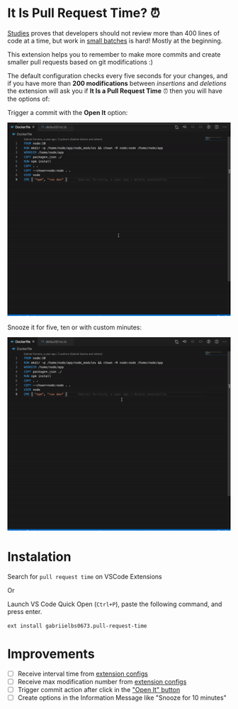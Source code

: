 


# It Is Pull Request Time? ⏰

[Studies](https://smartbear.com/learn/code-review/best-practices-for-peer-code-review/) proves that developers should not review more than 400 lines of code at a time, but work in [small batches](https://cloud.google.com/solutions/devops/devops-process-working-in-small-batches) is hard! Mostly at the beginning.

This extension helps you to remember to make more commits and create smaller pull requests based on git modifications :)

The default configuration checks every five seconds for your changes, and if you have more than **200 modifications** between *insertions* and *deletions* the extension will ask you if **It Is a Pull Request Time** ⏰ then you will have the options of:

Trigger a commit with the **Open It** option:

 <img src="https://github.com/gabrielbs/vscode-pull-request-time/blob/main/commit-demo.gif" />

Snooze it for five, ten or with custom minutes:

   <img src="https://github.com/gabrielbs/vscode-pull-request-time/blob/main/custom-snooze-demo.gif" />

# Instalation
Search for `pull request time` on VSCode Extensions

Or

Launch VS Code Quick Open (`Ctrl+P`), paste the following command, and press enter.

`ext install gabriielbs0673.pull-request-time`

# Improvements

 - [ ] Receive interval time from [extension configs](https://code.visualstudio.com/api/extension-capabilities/common-capabilities#configuration)
 - [ ] Receive max modification number from [extension configs](https://code.visualstudio.com/api/extension-capabilities/common-capabilities#configuration)
 - [ ] Trigger commit action after click in the ["Open It" button](https://code.visualstudio.com/api/references/vscode-api#commands)
 - [ ] Create options in the Information Message like "Snooze for 10 minutes"
